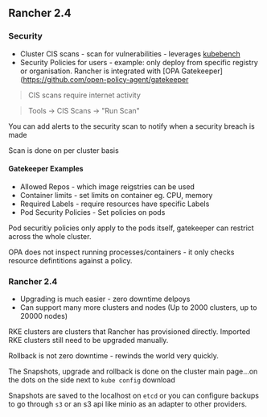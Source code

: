 ## Rancher 2.4

### Security

* Cluster CIS scans - scan for vulnerabilities - leverages [kubebench](https://github.com/aquasecurity/kube-bench)
* Security Policies for users - example: only deploy from specific registry or organisation. Rancher is integrated with [OPA Gatekeeper](https://github.com/open-policy-agent/gatekeeper

> CIS scans require internet activity

> Tools -> CIS Scans -> "Run Scan"

You can add alerts to the security scan to notify when a security breach is made

Scan is done on per cluster basis

#### Gatekeeper Examples

* Allowed Repos - which image reigstries can be used
* Container limits - set limits on container eg. CPU, memory
* Required Labels - require resources have specific Labels
* Pod Security Policies - Set policies on pods

Pod securitiy policies only apply to the pods itself, gatekeeper can restrict across the whole cluster.

OPA does not inspect running processes/containers - it only checks resource defintitions against a policy.

### Rancher 2.4

* Upgrading is much easier - zero downtime delpoys
* Can support many more clusters and nodes (Up to 2000 clusters, up to 20000 nodes)

RKE clusters are clusters that Rancher has provisioned directly.
Imported RKE clusters still need to be upgraded manually.

Rollback is not zero downtime - rewinds the world very quickly.

The Snapshots, upgrade and rollback is done on the cluster main page...on the dots on the side next to `kube config` download

Snapshots are saved to the localhost on `etcd` or you can configure backups to go through `s3` or an s3 api like minio as an adapter to other providers.

